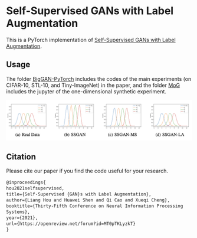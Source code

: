 # Self-Supervised GANs with Label Augmentation

This is a PyTorch implementation of [Self-Supervised GANs with Label Augmentation](https://arxiv.org/abs/2106.08601).

## Usage

The folder [BigGAN-PyTorch](/BigGAN-PyTorch) includes the codes of the main experiments (on CIFAR-10, STL-10, and Tiny-ImageNet) in the paper, and the folder [MoG](/MoG) includes the jupyter of the one-dimensional synthetic experiment.

![results](/imgs/1d.png)

## Citation

Please cite our paper if you find the code useful for your research.

```
@inproceedings{
hou2021selfsupervised,
title={Self-Supervised {GAN}s with Label Augmentation},
author={Liang Hou and Huawei Shen and Qi Cao and Xueqi Cheng},
booktitle={Thirty-Fifth Conference on Neural Information Processing Systems},
year={2021},
url={https://openreview.net/forum?id=MT0pTKLyzkT}
}
```
